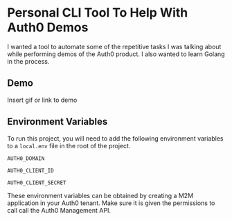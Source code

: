 # Personal CLI Tool To Help With Auth0 Demos

I wanted a tool to automate some of the repetitive tasks I was talking about while performing demos of the Auth0 product. I also wanted to learn Golang in the process.


## Demo

Insert gif or link to demo


## Environment Variables

To run this project, you will need to add the following environment variables to a `local.env` file in the root of the project.

`AUTH0_DOMAIN`

`AUTH0_CLIENT_ID`

`AUTH0_CLIENT_SECRET`

These environment variables can be obtained by creating a M2M application in your Auth0 tenant. Make sure it is given the permissions to call call the Auth0 Management API.